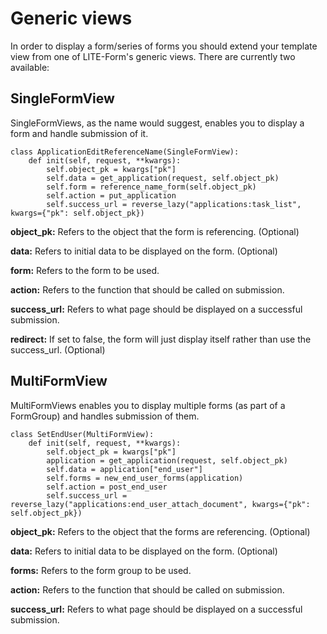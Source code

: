 # Generic views

In order to display a form/series of forms you should extend your template view from one of LITE-Form's generic views. There are currently two available:

## SingleFormView

SingleFormViews, as the name would suggest, enables you to display a form and handle submission of it.

```
class ApplicationEditReferenceName(SingleFormView):
    def init(self, request, **kwargs):
        self.object_pk = kwargs["pk"]
        self.data = get_application(request, self.object_pk)
        self.form = reference_name_form(self.object_pk)
        self.action = put_application
        self.success_url = reverse_lazy("applications:task_list", kwargs={"pk": self.object_pk})
```

**object_pk:** Refers to the object that the form is referencing. (Optional)

**data:** Refers to initial data to be displayed on the form. (Optional)

**form:** Refers to the form to be used.

**action:** Refers to the function that should be called on submission.

**success_url:** Refers to what page should be displayed on a successful submission.

**redirect:** If set to false, the form will just display itself rather than use the success_url. (Optional)

## MultiFormView

MultiFormViews enables you to display multiple forms (as part of a FormGroup) and handles submission of them.

```
class SetEndUser(MultiFormView):
    def init(self, request, **kwargs):
        self.object_pk = kwargs["pk"]
        application = get_application(request, self.object_pk)
        self.data = application["end_user"]
        self.forms = new_end_user_forms(application)
        self.action = post_end_user
        self.success_url = reverse_lazy("applications:end_user_attach_document", kwargs={"pk": self.object_pk})
```

**object_pk:** Refers to the object that the forms are referencing. (Optional)

**data:** Refers to initial data to be displayed on the form. (Optional)

**forms:** Refers to the form group to be used.

**action:** Refers to the function that should be called on submission.

**success_url:** Refers to what page should be displayed on a successful submission.
